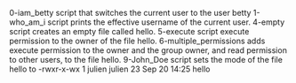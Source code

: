0-iam_betty script that switches the current user to the user betty
1-who_am_i script prints the effective username of the current user.
4-empty script creates an empty file called hello.
5-execute script execute permission to the owner of the file hello.
6-multiple_permissions adds execute permission to the owner and the group owner, and read permission to other users, to the file hello.
9-John_Doe script sets the mode of the file hello to -rwxr-x-wx 1 julien julien 23 Sep 20 14:25 hello
